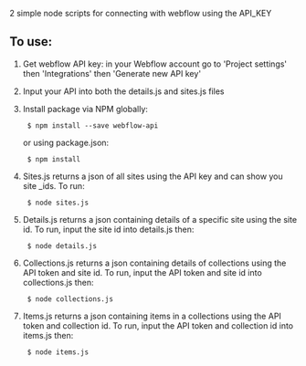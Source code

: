 2 simple node scripts for connecting with webflow using the API_KEY

## To use: ##

1. Get webflow API key: in your Webflow account go to 'Project settings' then 'Integrations' then 'Generate new API key'
2. Input your API into both the details.js and sites.js files
3. Install package via NPM globally:
    
        $ npm install --save webflow-api

      or using package.json:

        $ npm install

4. Sites.js returns a json of all sites using the API key and can show you site _ids. To run:

        $ node sites.js

5. Details.js returns a json containing details of a specific site using the site id. To run, input the site id into details.js then:

        $ node details.js

6. Collections.js returns a json containing details of collections using the API token and site id. To run, input the API token and site id into collections.js then:

        $ node collections.js
        
 
7. Items.js returns a json containing items in a collections using the API token and collection id. To run, input the API token and collection id into items.js then:

        $ node items.js
